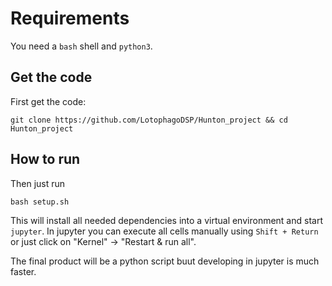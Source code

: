 # Requirements
You need a `bash` shell and `python3`.

## Get the code
First get the code:

    git clone https://github.com/LotophagoDSP/Hunton_project && cd Hunton_project

## How to run
Then just run

    bash setup.sh

This will install all needed dependencies into a virtual environment and start `jupyter`.
In jupyter you can execute all cells manually using `Shift + Return` or just click on "Kernel" -> "Restart & run all".

The final product will be a python script buut developing in jupyter is much faster.
